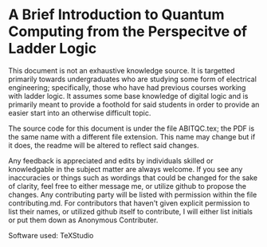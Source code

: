 # A Brief Introduction to Quantum Computing from the Perspecitve of Ladder Logic

This document is not an exhaustive knowledge source.  It is targetted primarily towards undergraduates who are studying some form of electrical engineering; specifically, those who have had previous courses working with ladder logic.  It assumes some base knowledge of digital logic and is primarily meant to provide a foothold for said students in order to provide an easier start into an otherwise difficult topic.

The source code for this document is under the file ABITQC.tex; the PDF is the same name with a different file extension.  This name may change but if it does, the readme will be altered to reflect said changes.  

Any feedback is appreciated and edits by individuals skilled or knowledgable in the subject matter are always welcome.  If you see any inaccuracies or things such as wordings that could be changed for the sake of clarity, feel free to either message me, or utilize github to propose the changes.  Any contributing party will be listed with permission within the file contributing.md.  For contributors that haven't given explicit permission to list their names, or utilized github itself to contribute, I will either list initials or put them down as Anonymous Contributer.

Software used: TeXStudio
